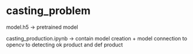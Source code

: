 # casting_problem

model.h5 -> pretrained model 

casting_production.ipynb -> contain model creation + model connection to opencv to detecting ok product and def product

